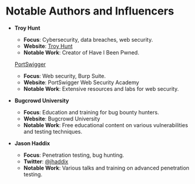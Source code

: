 # Notable Authors and Influencers

- **Troy Hunt**
    - **Focus**: Cybersecurity, data breaches, web security.
    - **Website**: [Troy Hunt](https://www.troyhunt.com/)
    - **Notable Work**: Creator of Have I Been Pwned.
    
    [PortSwigger](https://portswigger.net/web-security/learning-paths)
    
    - **Focus**: Web security, Burp Suite.
    - **Website**: PortSwigger Web Security Academy
    - **Notable Work**: Extensive resources and labs for web security.
- **Bugcrowd University**
    - **Focus**: Education and training for bug bounty hunters.
    - **Website**: Bugcrowd University
    - **Notable Work**: Free educational content on various vulnerabilities and testing techniques.
- **Jason Haddix**
    - **Focus**: Penetration testing, bug hunting.
    - **Twitter**: [@jhaddix](https://twitter.com/jhaddix)
    - **Notable Work**: Various talks and training on advanced penetration testing.